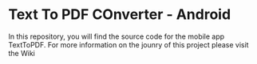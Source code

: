 # Text To PDF COnverter - Android 
In this repository, you will find the source code for the mobile app TextToPDF. For more information on the jounry of this project please visit the Wiki

